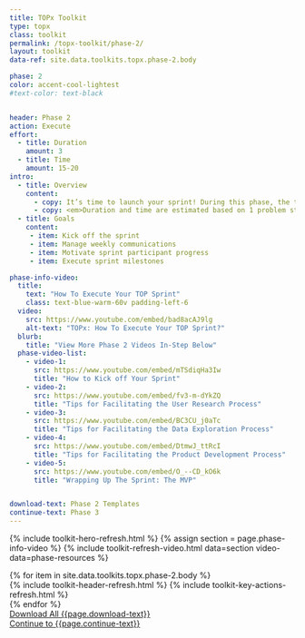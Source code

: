 ```yaml
---
title: TOPx Toolkit
type: topx
class: toolkit
permalink: /topx-toolkit/phase-2/
layout: toolkit
data-ref: site.data.toolkits.topx.phase-2.body

phase: 2
color: accent-cool-lightest
#text-color: text-black


header: Phase 2
action: Execute
effort:
  - title: Duration
    amount: 3
  - title: Time
    amount: 15-20
intro:
  - title: Overview
    content:
      - copy: It’s time to launch your sprint! During this phase, the tech teams develop their products. Your role is to facilitate this process, which will include several tasks and milestones.
      - copy: <em>Duration and time are estimated based on 1 problem statement, a team of sprint leaders of 2 - 4 individuals, and 3 - 5 tech teams (with a recommended maximum of 6).</em>
  - title: Goals
    content:
     - item: Kick off the sprint
     - item: Manage weekly communications
     - item: Motivate sprint participant progress
     - item: Execute sprint milestones

phase-info-video:
  title:
    text: "How To Execute Your TOP Sprint"
    class: text-blue-warm-60v padding-left-6
  video:
    src: https://www.youtube.com/embed/bad8acAJ9lg
    alt-text: "TOPx: How To Execute Your TOP Sprint?"
  blurb:
    title: "View More Phase 2 Videos In-Step Below"
  phase-video-list:
    - video-1:
      src: https://www.youtube.com/embed/mTSdiqHa3Iw
      title: "How to Kick off Your Sprint"
    - video-2:
      src: https://www.youtube.com/embed/fv3-m-dYkZQ
      title: "Tips for Facilitating the User Research Process"
    - video-3:
      src: https://www.youtube.com/embed/BC3CU_j0aTc
      title: "Tips for Facilitating the Data Exploration Process"
    - video-4:
      src: https://www.youtube.com/embed/DtmwJ_ttRcI
      title: "Tips for Facilitating the Product Development Process"
    - video-5:
      src: https://www.youtube.com/embed/O_--CD_kO6k
      title: "Wrapping Up The Sprint: The MVP"


download-text: Phase 2 Templates
continue-text: Phase 3
---
```


{% include toolkit-hero-refresh.html %}
{% assign section = page.phase-info-video %}
{% include toolkit-refresh-video.html data=section video-data=phase-resources %}
<section class="grid-container padding-y-8 ">
  <div class="grid-row">
    <div>
      {% for item in site.data.toolkits.topx.phase-2.body %}
        <div class="toolkit-section margin-top-10">
          {% include toolkit-header-refresh.html %}
          {% include toolkit-key-actions-refresh.html %}
        </div>
      {% endfor %}
    </div>
  </div>
</section>
<section class="text-white bg-primary usa-section">
  <div class="grid-container">
    <div>
      <a href="{{site.baseurl}}/assets/files/topx-resources/topx-toolkit-phase-2-resources.zip" target="_blank"
          class="usa-button usa-button--inverse usa-button--outline site-button">
          Download All {{page.download-text}}
      </a>
    </div>
    <div>
      <a href="{{ site.baseurl }}/topx-toolkit/phase-3/"
        class="usa-button margin-top-4 usa-button--secondary site-button">
        Continue to {{page.continue-text}}
      </a>
    </div>
  </div>
</section>
